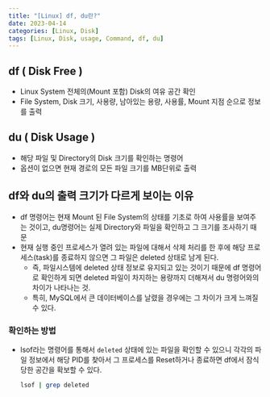 ```yaml
---
title: "[Linux] df, du란?"
date: 2023-04-14
categories: [Linux, Disk]
tags: [Linux, Disk, usage, Command, df, du]
---
```


## df ( Disk Free )

- Linux System 전체의(Mount 포함) Disk의 여유 공간 확인
- File System, Disk 크기, 사용량, 남아있는 용량, 사용률, Mount 지점 순으로 정보를 출력

## du ( Disk Usage )

- 해당 파일 및 Directory의 Disk 크기를 확인하는 명령어
- 옵션이 없으면 현재 경로의 모든 파일 크기를 MB단위로 출력

## df와 du의 출력 크기가 다르게 보이는 이유

- df 명령어는 현재 Mount 된 File System의 상태를 기초로 하여 사용률을 보여주는 것이고, du명령어는 실제 Directory와 파일을 확인하고 그 크기를 조사하기 때문
- 현재 실행 중인 프로세스가 열려 있는 파일에 대해서 삭제 처리를 한 후에 해당 프로세스(task)를 종료하지 않으면 그 파일은 deleted 상태로 남게 된다.
  - 즉, 파일시스템에 deleted 상태 정보로 유지되고 있는 것이기 때문에 df 명령어로 확인하게 되면 deleted 파일이 차지하는 용량까지 더해져서 du 명령어와의 차이가 나타나는 것.
  - 특히, MySQL에서 큰 데이터베이스를 날렸을 경우에는 그 차이가 크게 느껴질 수 있다.

### 확인하는 방법

- lsof라는 명령어를 통해서 `deleted` 상태에 있는 파일을 확인할 수 있으니 각각의 파일 정보에서 해당 PID를 찾아서 그 프로세스를 Reset하거나 종료하면 df에서 잠식당한 공간을 확보할 수 있다.

  ```bash
  lsof | grep deleted
  ```